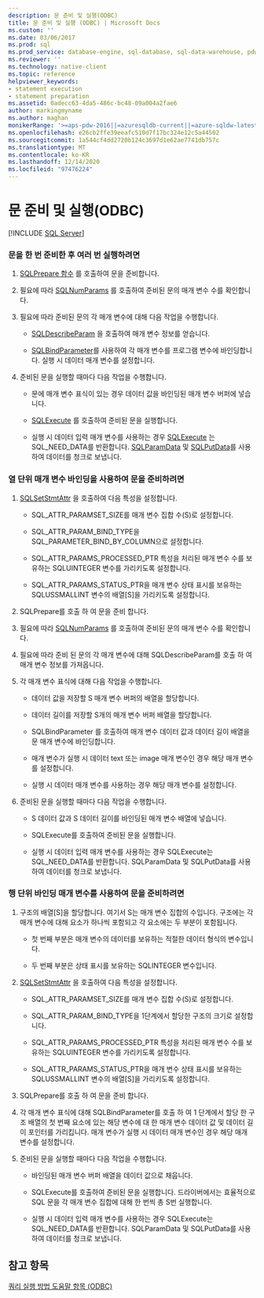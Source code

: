 ```yaml
---
description: 문 준비 및 실행(ODBC)
title: 문 준비 및 실행 (ODBC) | Microsoft Docs
ms.custom: ''
ms.date: 03/06/2017
ms.prod: sql
ms.prod_service: database-engine, sql-database, sql-data-warehouse, pdw
ms.reviewer: ''
ms.technology: native-client
ms.topic: reference
helpviewer_keywords:
- statement execution
- statement preparation
ms.assetid: 0adecc63-4da5-486c-bc48-09a004a2fae6
author: markingmyname
ms.author: maghan
monikerRange: '>=aps-pdw-2016||=azuresqldb-current||=azure-sqldw-latest||>=sql-server-2016||>=sql-server-linux-2017||=azuresqldb-mi-current'
ms.openlocfilehash: e26cb2ffe39eeafc510d7f17bc324e12c5a44502
ms.sourcegitcommit: 1a544cf4dd2720b124c3697d1e62ae7741db757c
ms.translationtype: MT
ms.contentlocale: ko-KR
ms.lasthandoff: 12/14/2020
ms.locfileid: "97476224"
---
```

# <a name="prepare-and-execute-a-statement-odbc"></a>문 준비 및 실행(ODBC)
[!INCLUDE [SQL Server](../../../includes/applies-to-version/sql-asdb-asdbmi-asa-pdw.md)]

    
### <a name="to-prepare-a-statement-once-and-then-execute-it-multiple-times"></a>문을 한 번 준비한 후 여러 번 실행하려면  
  
1.  [SQLPrepare 함수](../../../odbc/reference/syntax/sqlprepare-function.md) 를 호출하여 문을 준비합니다.  
  
2.  필요에 따라 [SQLNumParams](../../../odbc/reference/syntax/sqlnumparams-function.md) 를 호출하여 준비된 문의 매개 변수 수를 확인합니다.  
  
3.  필요에 따라 준비된 문의 각 매개 변수에 대해 다음 작업을 수행합니다.  
  
    -   [SQLDescribeParam](../../../relational-databases/native-client-odbc-api/sqldescribeparam.md) 을 호출하여 매개 변수 정보를 얻습니다.  
  
    -   [SQLBindParameter](../../../relational-databases/native-client-odbc-api/sqlbindparameter.md)를 사용하여 각 매개 변수를 프로그램 변수에 바인딩합니다. 실행 시 데이터 매개 변수를 설정합니다.  
  
4.  준비된 문을 실행할 때마다 다음 작업을 수행합니다.  
  
    -   문에 매개 변수 표식이 있는 경우 데이터 값을 바인딩된 매개 변수 버퍼에 넣습니다.  
  
    -   [SQLExecute](../../../odbc/reference/syntax/sqlexecute-function.md) 를 호출하여 준비된 문을 실행합니다.  
  
    -   실행 시 데이터 입력 매개 변수를 사용하는 경우 [SQLExecute](../../../odbc/reference/syntax/sqlexecute-function.md) 는 SQL_NEED_DATA를 반환합니다. [SQLParamData](../../../odbc/reference/syntax/sqlparamdata-function.md) 및 [SQLPutData](../../../relational-databases/native-client-odbc-api/sqlputdata.md)를 사용하여 데이터를 청크로 보냅니다.  
  
### <a name="to-prepare-a-statement-with-column-wise-parameter-binding"></a>열 단위 매개 변수 바인딩을 사용하여 문을 준비하려면  
  
1.  [SQLSetStmtAttr](../../../relational-databases/native-client-odbc-api/sqlsetstmtattr.md) 을 호출하여 다음 특성을 설정합니다.  
  
    -   SQL_ATTR_PARAMSET_SIZE를 매개 변수 집합 수(S)로 설정합니다.  
  
    -   SQL_ATTR_PARAM_BIND_TYPE을 SQL_PARAMETER_BIND_BY_COLUMN으로 설정합니다.  
  
    -   SQL_ATTR_PARAMS_PROCESSED_PTR 특성을 처리된 매개 변수 수를 보유하는 SQLUINTEGER 변수를 가리키도록 설정합니다.  
  
    -   SQL_ATTR_PARAMS_STATUS_PTR을 매개 변수 상태 표시를 보유하는 SQLUSSMALLINT 변수의 배열[S]을 가리키도록 설정합니다.  
  
2.  SQLPrepare를 호출 하 여 문을 준비 합니다.  
  
3.  필요에 따라 [SQLNumParams](../../../odbc/reference/syntax/sqlnumparams-function.md) 를 호출하여 준비된 문의 매개 변수 수를 확인합니다.  
  
4.  필요에 따라 준비 된 문의 각 매개 변수에 대해 SQLDescribeParam를 호출 하 여 매개 변수 정보를 가져옵니다.  
  
5.  각 매개 변수 표식에 대해 다음 작업을 수행합니다.  
  
    -   데이터 값을 저장할 S 매개 변수 버퍼의 배열을 할당합니다.  
  
    -   데이터 길이를 저장할 S개의 매개 변수 버퍼 배열을 할당합니다.  
  
    -   SQLBindParameter 를 호출하여 매개 변수 데이터 값과 데이터 길이 배열을 문 매개 변수에 바인딩합니다.  
  
    -   매개 변수가 실행 시 데이터 text 또는 image 매개 변수인 경우 해당 매개 변수를 설정합니다.  
  
    -   실행 시 데이터 매개 변수를 사용하는 경우 해당 매개 변수를 설정합니다.  
  
6.  준비된 문을 실행할 때마다 다음 작업을 수행합니다.  
  
    -   S 데이터 값과 S 데이터 길이를 바인딩된 매개 변수 배열에 넣습니다.  
  
    -   SQLExecute를 호출하여 준비된 문을 실행합니다.  
  
    -   실행 시 데이터 입력 매개 변수를 사용하는 경우 SQLExecute는 SQL_NEED_DATA를 반환합니다. SQLParamData 및 SQLPutData를 사용하여 데이터를 청크로 보냅니다.  
  
### <a name="to-prepare-a-statement-with-row-wise-bound-parameters"></a>행 단위 바인딩 매개 변수를 사용하여 문을 준비하려면  
  
1.  구조의 배열[S]을 할당합니다. 여기서 S는 매개 변수 집합의 수입니다. 구조에는 각 매개 변수에 대해 요소가 하나씩 포함되고 각 요소에는 두 부분이 포함됩니다.  
  
    -   첫 번째 부분은 매개 변수의 데이터를 보유하는 적절한 데이터 형식의 변수입니다.  
  
    -   두 번째 부분은 상태 표시를 보유하는 SQLINTEGER 변수입니다.  
  
2.  [SQLSetStmtAttr](../../../relational-databases/native-client-odbc-api/sqlsetstmtattr.md) 을 호출하여 다음 특성을 설정합니다.  
  
    -   SQL_ATTR_PARAMSET_SIZE를 매개 변수 집합 수(S)로 설정합니다.  
  
    -   SQL_ATTR_PARAM_BIND_TYPE을 1단계에서 할당한 구조의 크기로 설정합니다.  
  
    -   SQL_ATTR_PARAMS_PROCESSED_PTR 특성을 처리된 매개 변수 수를 보유하는 SQLUINTEGER 변수를 가리키도록 설정합니다.  
  
    -   SQL_ATTR_PARAMS_STATUS_PTR을 매개 변수 상태 표시를 보유하는 SQLUSSMALLINT 변수의 배열[S]을 가리키도록 설정합니다.  
  
3.  SQLPrepare를 호출 하 여 문을 준비 합니다.  
  
4.  각 매개 변수 표식에 대해 SQLBindParameter를 호출 하 여 1 단계에서 할당 한 구조 배열의 첫 번째 요소에 있는 해당 변수에 대 한 매개 변수 데이터 값 및 데이터 길이 포인터를 가리킵니다. 매개 변수가 실행 시 데이터 매개 변수인 경우 해당 매개 변수를 설정합니다.  
  
5.  준비된 문을 실행할 때마다 다음 작업을 수행합니다.  
  
    -   바인딩된 매개 변수 버퍼 배열을 데이터 값으로 채웁니다.  
  
    -   SQLExecute를 호출하여 준비된 문을 실행합니다. 드라이버에서는 효율적으로 SQL 문을 각 매개 변수 집합에 대해 한 번씩 총 S번 실행합니다.  
  
    -   실행 시 데이터 입력 매개 변수를 사용하는 경우 SQLExecute는 SQL_NEED_DATA를 반환합니다. SQLParamData 및 SQLPutData를 사용하여 데이터를 청크로 보냅니다.  
  
## <a name="see-also"></a>참고 항목  
 [쿼리 실행 방법 도움말 항목 &#40;ODBC&#41;](../../../relational-databases/native-client-odbc-how-to/execute-queries/executing-queries-how-to-topics-odbc.md)  
  
